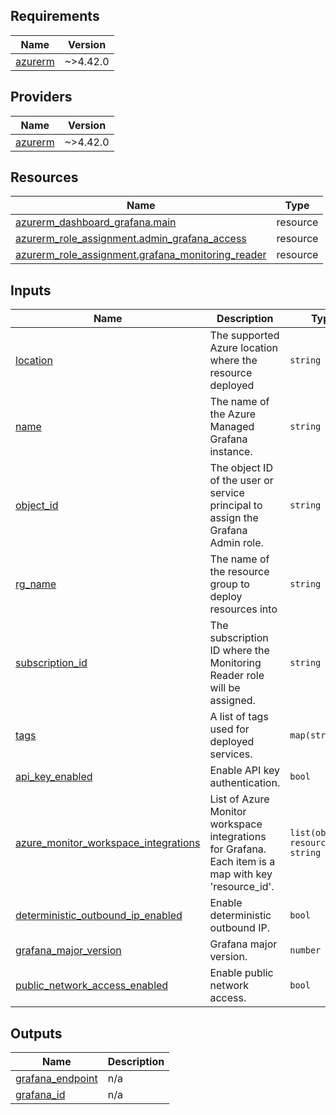 <!-- BEGIN_TF_DOCS -->
## Requirements

| Name | Version |
|------|---------|
| <a name="requirement_azurerm"></a> [azurerm](#requirement\_azurerm) | ~>4.42.0 |

## Providers

| Name | Version |
|------|---------|
| <a name="provider_azurerm"></a> [azurerm](#provider\_azurerm) | ~>4.42.0 |

## Resources

| Name | Type |
|------|------|
| [azurerm_dashboard_grafana.main](https://registry.terraform.io/providers/hashicorp/azurerm/latest/docs/resources/dashboard_grafana) | resource |
| [azurerm_role_assignment.admin_grafana_access](https://registry.terraform.io/providers/hashicorp/azurerm/latest/docs/resources/role_assignment) | resource |
| [azurerm_role_assignment.grafana_monitoring_reader](https://registry.terraform.io/providers/hashicorp/azurerm/latest/docs/resources/role_assignment) | resource |

## Inputs

| Name | Description | Type | Default | Required |
|------|-------------|------|---------|:--------:|
| <a name="input_location"></a> [location](#input\_location) | The supported Azure location where the resource deployed | `string` | n/a | yes |
| <a name="input_name"></a> [name](#input\_name) | The name of the Azure Managed Grafana instance. | `string` | n/a | yes |
| <a name="input_object_id"></a> [object\_id](#input\_object\_id) | The object ID of the user or service principal to assign the Grafana Admin role. | `string` | n/a | yes |
| <a name="input_rg_name"></a> [rg\_name](#input\_rg\_name) | The name of the resource group to deploy resources into | `string` | n/a | yes |
| <a name="input_subscription_id"></a> [subscription\_id](#input\_subscription\_id) | The subscription ID where the Monitoring Reader role will be assigned. | `string` | n/a | yes |
| <a name="input_tags"></a> [tags](#input\_tags) | A list of tags used for deployed services. | `map(string)` | n/a | yes |
| <a name="input_api_key_enabled"></a> [api\_key\_enabled](#input\_api\_key\_enabled) | Enable API key authentication. | `bool` | `false` | no |
| <a name="input_azure_monitor_workspace_integrations"></a> [azure\_monitor\_workspace\_integrations](#input\_azure\_monitor\_workspace\_integrations) | List of Azure Monitor workspace integrations for Grafana. Each item is a map with key 'resource\_id'. | `list(object({ resource_id = string }))` | `[]` | no |
| <a name="input_deterministic_outbound_ip_enabled"></a> [deterministic\_outbound\_ip\_enabled](#input\_deterministic\_outbound\_ip\_enabled) | Enable deterministic outbound IP. | `bool` | `true` | no |
| <a name="input_grafana_major_version"></a> [grafana\_major\_version](#input\_grafana\_major\_version) | Grafana major version. | `number` | `11` | no |
| <a name="input_public_network_access_enabled"></a> [public\_network\_access\_enabled](#input\_public\_network\_access\_enabled) | Enable public network access. | `bool` | `false` | no |

## Outputs

| Name | Description |
|------|-------------|
| <a name="output_grafana_endpoint"></a> [grafana\_endpoint](#output\_grafana\_endpoint) | n/a |
| <a name="output_grafana_id"></a> [grafana\_id](#output\_grafana\_id) | n/a |
<!-- END_TF_DOCS -->